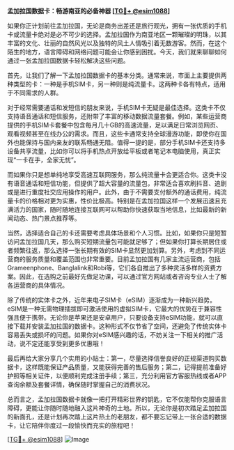 **孟加拉国数据卡：畅游南亚的必备神器 [[TG💪+ @esim1088](https://t.me/s/esim1088)]**

如果你正计划前往孟加拉国，无论是商务出差还是旅行观光，拥有一张优质的手机卡或流量卡绝对是必不可少的选择。孟加拉国作为南亚地区一颗璀璨的明珠，以其丰富的文化、壮丽的自然风光以及独特的风土人情吸引着无数游客。然而，在这个陌生的地方，语言障碍和网络问题可能会让你感到困扰。今天，我们就来聊聊如何通过一张孟加拉国数据卡轻松解决这些问题。

首先，让我们了解一下孟加拉国数据卡的基本分类。通常来说，市面上主要提供两种类型的卡：一种是手机SIM卡，另一种则是纯流量卡。这两种卡各有特点，适用于不同需求的人群。

对于经常需要通话和发短信的朋友来说，手机SIM卡无疑是最佳选择。这类卡不仅支持语音通话和短信服务，还附带了丰富的移动数据流量套餐。例如，某些运营商提供的手机SIM卡套餐中包含每月几十GB的高速流量，足以满足日常浏览网页、观看视频甚至在线办公的需求。而且，这些卡通常支持全球漫游功能，即使你在国外也能保持与国内亲友的联系畅通无阻。值得一提的是，部分手机SIM卡还支持多设备共享流量，比如你可以将手机热点开放给平板或者笔记本电脑使用，真正实现“一卡在手，全家无忧”。

而如果你只是想单纯地享受高速互联网服务，那么纯流量卡会更适合你。这类卡没有语音通话和短信功能，但提供了超大容量的流量包，非常适合喜欢刷抖音、追剧或是进行重度社交应用操作的用户。此外，由于不需要支付额外的通话费用，纯流量卡的价格相对更为实惠，性价比极高。特别是在孟加拉国这样一个发展迅速且充满活力的国家，随时随地连接互联网可以帮助你快速获取当地信息，比如最新的新闻动态、热门景点推荐等。

当然，选择适合自己的卡还需要考虑具体场景和个人习惯。比如，如果你只是短暂访问孟加拉国几天，那么购买短期流量包可能就足够了；但如果你打算长期居住或者频繁往返，那么选择一张长期有效的SIM卡显然更加划算。另外，考虑到不同运营商的服务质量和覆盖范围也非常重要。目前孟加拉国有几家主流运营商，包括Grameenphone、Banglalink和Robi等，它们各自推出了多种灵活多样的资费方案。因此，在选购之前最好先做足功课，可以通过官方网站或者咨询专业人士了解各运营商的具体情况。

除了传统的实体卡之外，近年来电子SIM卡（eSIM）逐渐成为一种新兴趋势。eSIM是一种无需物理插拔即可激活使用的虚拟SIM卡，它最大的优势在于兼容性强且便于携带。无论你是苹果还是安卓用户，只要设备支持eSIM功能，就可以直接下载并安装孟加拉国的数据卡。这种形式不仅节省了空间，还避免了传统实体卡容易丢失或损坏的问题。如果你对eSIM感兴趣的话，不妨关注一下相关的推广活动，说不定还能享受到更多优惠哦！

最后再给大家分享几个实用的小贴士：第一，尽量选择信誉良好的正规渠道购买数据卡，这样既能保证产品质量，又能获得完善的售后服务；第二，记得提前准备好护照等相关证件，以便顺利完成注册手续；第三，充分利用官方客服热线或者APP查询余额及套餐详情，确保随时掌握自己的消费状况。

总而言之，孟加拉国数据卡就像一把打开精彩世界的钥匙，它不仅能帮你克服语言障碍，更能让你随时随地融入这片神奇的土地。所以，无论你是初次踏足孟加拉国的新面孔，还是计划再次踏上这片热土的老朋友，都不要忘记带上一张合适的数据卡，让它陪伴你度过一段愉快而充实的旅程吧！ 

[[TG💪+ @esim1088](https://t.me/s/esim1088)] 
![Image](https://i.postimg.cc/4NQfJmqS/Snipaste-2025-05-13-00-14-12.png)
